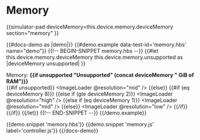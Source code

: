 # Memory

{{simulator-pad 
  deviceMemory=this.device.memory.deviceMemory 
  section="memory"
}}

{{#docs-demo as |demo|}}
  {{#demo.example data-test-id='memory.hbs' name="demo"}}
    {{!-- BEGIN-SNIPPET memory.hbs --}}
      {{#let
        this.device.memory.deviceMemory 
        this.device.memory.unsupported 
        as |deviceMemory unsupported|
      }}
        <div>
          Memory: 
          <b>{{if unsupported "Unsupported" (concat deviceMemory " GiB of RAM")}}</b>
        </div>
        {{#if unsupported}}
          <ImageLoader 
            @resolution="mid"
          />
        {{else}}
          {{#if (eq deviceMemory 8)}}
            <VideoLoader />
          {{else if (gte deviceMemory 2)}}
            <ImageLoader 
              @resolution="high"
            />
          {{else if (eq deviceMemory 1)}}
            <ImageLoader 
              @resolution="mid"
            />
          {{else}}
            <ImageLoader 
              @resolution="low"
            />
          {{/if}}
        {{/if}}
      {{/let}}
    {{!-- END-SNIPPET --}}
  {{/demo.example}}

  {{demo.snippet 'memory.hbs'}}
  {{demo.snippet 'memory.js' label='controller.js'}}
{{/docs-demo}}
